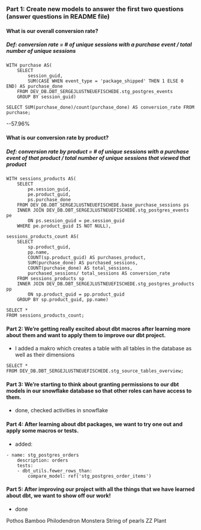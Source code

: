 ### Part 1: Create new models to answer the first two questions (answer questions in README file)

#### What is our overall conversion rate?
##### Def: conversion rate = # of unique sessions with a purchase event / total number of unique sessions
```
WITH purchase AS(
    SELECT 
        session_guid, 
        SUM(CASE WHEN event_type = 'package_shipped' THEN 1 ELSE 0 END) AS purchase_done
    FROM DEV_DB.DBT_SERGEJLUSTNEUEFISCHEDE.stg_postgres_events
    GROUP BY session_guid)
    
SELECT SUM(purchase_done)/count(purchase_done) AS conversion_rate FROM purchase;
```
--57.96%

#### What is our conversion rate by product?
##### Def: conversion rate by product = # of unique sessions with a purchase event of that product / total number of unique sessions that viewed that product
```
WITH sessions_products AS(
    SELECT 
        pe.session_guid,
        pe.product_guid,
        ps.purchase_done
    FROM DEV_DB.DBT_SERGEJLUSTNEUEFISCHEDE.base_purchase_sessions ps
    INNER JOIN DEV_DB.DBT_SERGEJLUSTNEUEFISCHEDE.stg_postgres_events pe
        ON ps.session_guid = pe.session_guid
    WHERE pe.product_guid IS NOT NULL),
    
sessions_products_count AS(
    SELECT 
        sp.product_guid,
        pp.name,
        COUNT(sp.product_guid) AS purchases_product,
        SUM(purchase_done) AS purchased_sessions,
        COUNT(purchase_done) AS total_sessions,
        purchased_sessions/ total_sessions AS conversion_rate
    FROM sessions_products sp
    INNER JOIN DEV_DB.DBT_SERGEJLUSTNEUEFISCHEDE.stg_postgres_products pp
        ON sp.product_guid = pp.product_guid
    GROUP BY sp.product_guid, pp.name)
    
SELECT * 
FROM sessions_products_count;
```
#### Part 2: We’re getting really excited about dbt macros after learning more about them and want to apply them to improve our dbt project.
- I added a makro which creates a table with all tables in the database as well as their dimensions
```
SELECT *
FROM DEV_DB.DBT_SERGEJLUSTNEUEFISCHEDE.stg_source_tables_overview;
```

#### Part 3: We’re starting to think about granting permissions to our dbt models in our snowflake database so that other roles can have access to them.
- done, checked activities in snowflake

#### Part 4:  After learning about dbt packages, we want to try one out and apply some macros or tests.
- added:
```
- name: stg_postgres_orders
    description: orders
    tests: 
    - dbt_utils.fewer_rows_than:
        compare_model: ref('stg_postgres_order_items')
```

#### Part 5: After improving our project with all the things that we have learned about dbt, we want to show off our work!
- done

Pothos
Bamboo
Philodendron
Monstera
String of pearls
ZZ Plant